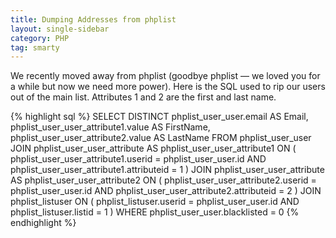 ```yaml
---
title: Dumping Addresses from phplist
layout: single-sidebar
category: PHP
tag: smarty
---
```


We recently moved away from phplist (goodbye phplist — we loved you for a while but now we need more power). Here is the SQL used to rip our users out of the main list. Attributes 1 and 2 are the first and last name.

{% highlight sql %}
SELECT DISTINCT
    phplist_user_user.email AS Email,
    phplist_user_user_attribute1.value AS FirstName,
    phplist_user_user_attribute2.value AS LastName
FROM
    phplist_user_user
JOIN
    phplist_user_user_attribute AS phplist_user_user_attribute1 ON ( phplist_user_user_attribute1.userid = phplist_user_user.id AND phplist_user_user_attribute1.attributeid = 1 )
JOIN
    phplist_user_user_attribute AS phplist_user_user_attribute2 ON ( phplist_user_user_attribute2.userid = phplist_user_user.id AND phplist_user_user_attribute2.attributeid = 2 )
JOIN
    phplist_listuser ON ( phplist_listuser.userid = phplist_user_user.id AND phplist_listuser.listid = 1 )
WHERE
    phplist_user_user.blacklisted = 0
{% endhighlight %}